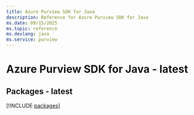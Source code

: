 ```yaml
---
title: Azure Purview SDK for Java
description: Reference for Azure Purview SDK for Java
ms.date: 09/15/2025
ms.topic: reference
ms.devlang: java
ms.service: purview
---
```

# Azure Purview SDK for Java - latest
## Packages - latest
[!INCLUDE [packages](purview-index.md)]